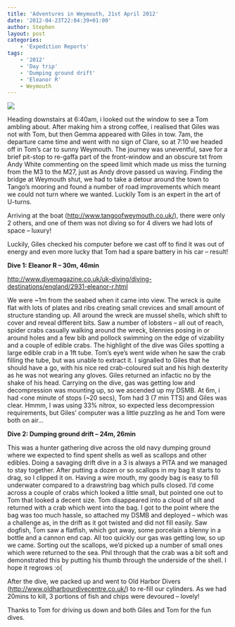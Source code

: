 ```yaml
---
title: 'Adventures in Weymouth, 21st April 2012'
date: '2012-04-23T22:04:39+01:00'
author: Stephen
layout: post
categories:
    - 'Expedition Reports'
tags:
    - '2012'
    - 'Day trip'
    - 'Dumping ground drift'
    - 'Eleanor R'
    - Weymouth
---
```


![](http://ouueg.com/wp-content/uploads/2012/04/6959577950_5b19fc0d1d_b.jpg)

Heading downstairs at 6:40am, i looked out the window to see a Tom ambling about. After making him a strong coffee, i realised that Giles was not with Tom, but then Gemma appeared with Giles in tow. 7am, the departure came time and went with no sign of Clare, so at 7:10 we headed off in Tom’s car to sunny Weymouth. The journey was uneventful, save for a brief pit-stop to re-gaffa part of the front-window and an obscure txt from Andy White commenting on the speed limit which made us miss the turning from the M3 to the M27, just as Andy drove passed us waving. Finding the bridge at Weymouth shut, we had to take a detour around the town to Tango’s mooring and found a number of road improvements which meant we could not turn where we wanted. Luckily Tom is an expert in the art of U-turns.

Arriving at the boat (<http://www.tangoofweymouth.co.uk/>), there were only 2 others, and one of them was not diving so for 4 divers we had lots of space – luxury!

Luckily, Giles checked his computer before we cast off to find it was out of energy and even more lucky that Tom had a spare battery in his car – result!

**Dive 1: Eleanor R – 30m, 46min**

<http://www.divemagazine.co.uk/uk-diving/diving-destinations/england/2931-eleanor-r.html>

We were ~1m from the seabed when it came into view. The wreck is quite flat with lots of plates and ribs creating small crevices and small amount of structure standing up. All around the wreck are mussel shells, which shift to cover and reveal different bits. Saw a number of lobsters – all out of reach, spider crabs casually walking around the wreck, blennies posing in or around holes and a few bib and pollock swimming on the edge of vizability and a couple of edible crabs. The highlight of the dive was Giles spotting a large edible crab in a 1ft tube. Tom’s eye’s went wide when he saw the crab filling the tube, but was unable to extract it. I signalled to Giles that he should have a go, with his nice red crab-coloured suit and his high dexterity as he was not wearing any gloves. Giles returned an infactic no by the shake of his head. Carrying on the dive, gas was getting low and decompression was mounting up, so we ascended up my DSMB. At 6m, i had <one minute of stops (~20 secs), Tom had 3 (7 min TTS) and Giles was clear. Hmmm, I was using 33% nitrox, so expected less decompression requirements, but Giles’ computer was a little puzzling as he and Tom were both on air…

**Dive 2: Dumping ground drift – 24m, 26min**

This was a hunter gathering dive across the old navy dumping ground where we expected to find spent shells as well as scallops and other edibles. Doing a savaging drift dive in a 3 is always a PITA and we managed to stay together. After putting a dozen or so scallops in my bag It starts to drag, so I clipped it on. Having a wire mouth, my goody bag is easy to fill underwater compared to a drawstring bag which pulls closed. I’d come across a couple of crabs which looked a little small, but pointed one out to Tom that looked a decent size. Tom disappeared into a cloud of silt and returned with a crab which went into the bag. I got to the point where the bag was too much hassle, so attached my DSMB and deployed – which was a challenge as, in the drift as it got twisted and did not fill easily. Saw dogfish, Tom saw a flatfish, which got away, some porcelain a blenny in a bottle and a cannon end cap. All too quickly our gas was getting low, so up we came. Sorting out the scallops, we’d picked up a number of small ones which were returned to the sea. Phil through that the crab was a bit soft and demonstrated this by putting his thumb through the underside of the shell. I hope it regrows :o(

After the dive, we packed up and went to Old Harbor Divers (<http://www.oldharbourdivecentre.co.uk/>) to re-fill our cylinders. As we had 20mins to kill, 3 portions of fish and chips were devoured – lovely!

Thanks to Tom for driving us down and both Giles and Tom for the fun dives.
